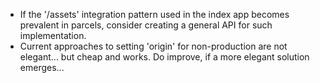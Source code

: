 - If the '/assets' integration pattern used in the index app becomes prevalent in parcels, consider creating a general API for such implementation.
- Current approaches to setting 'origin' for non-production are not elegant... but cheap and works. Do improve, if a more elegant solution emerges...
